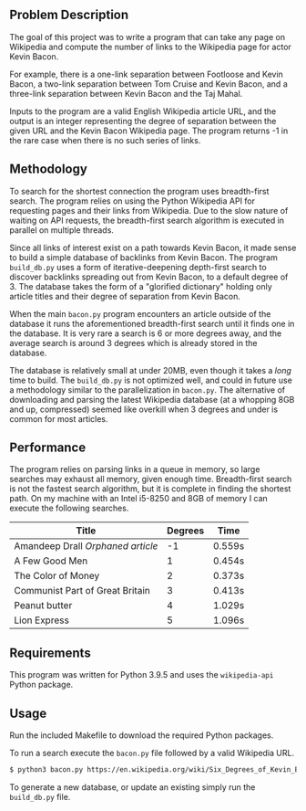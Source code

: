 ## Problem Description

The goal of this project was to write a program that can take any page on
Wikipedia and compute the number of links to the Wikipedia page for actor
Kevin Bacon.

For example, there is a one-link separation between Footloose and Kevin Bacon,
a two-link separation between Tom Cruise and Kevin Bacon, and a three-link
separation between Kevin Bacon and the Taj Mahal.

Inputs to the program are a valid English Wikipedia article URL, and the output
is an integer representing the degree of separation between the given URL and
the Kevin Bacon Wikipedia page. The program returns -1 in the rare case when
there is no such series of links.

## Methodology

To search for the shortest connection the program uses breadth-first search.
The program relies on using the Python Wikipedia API for requesting pages and
their links from Wikipedia. Due to the slow nature of waiting on API requests,
the breadth-first search algorithm is executed in parallel on multiple threads.

Since all links of interest exist on a path towards Kevin Bacon, it made
sense to build a simple database of backlinks from Kevin Bacon. The program
`build_db.py` uses a form of iterative-deepening depth-first search to discover
backlinks spreading out from Kevin Bacon, to a default degree of 3. The
database takes the form of a "glorified dictionary" holding only article titles
and their degree of separation from Kevin Bacon.

When the main `bacon.py` program encounters an article outside of the database
it runs the aforementioned breadth-first search until it finds one in the
database. It is very rare a search is 6 or more degrees away, and the average
search is around 3 degrees which is already stored in the database.

The database is relatively small at under 20MB, even though it takes a *long*
time to build. The `build_db.py` is not optimized well, and could in future
use a methodology similar to the parallelization in `bacon.py`. The alternative
of downloading and parsing the latest Wikipedia database
(at a whopping 8GB and up, compressed) seemed like overkill when 3 degrees and
under is common for most articles.

## Performance

The program relies on parsing links in a queue in memory, so large searches may
exhaust all memory, given enough time. Breadth-first search is not the fastest
search algorithm, but it is complete in finding the shortest path. On my machine
with an Intel i5-8250 and 8GB of memory I can execute the following searches.

|Title |Degrees| Time|
|---   |---    |---  |
|Amandeep Drall *Orphaned article* |-1|0.559s |
|A Few Good Men                    |1 |0.454s |
|The Color of Money                |2 |0.373s |
|Communist Part of Great Britain   |3 |0.413s |
|Peanut butter                     |4 |1.029s |
|Lion Express                      |5 |1.096s |

## Requirements

This program was written for Python 3.9.5 and uses the `wikipedia-api` Python package.

## Usage

Run the included Makefile to download the required Python packages.

To run a search execute the `bacon.py` file followed by a valid Wikipedia URL.

```bash
$ python3 bacon.py https://en.wikipedia.org/wiki/Six_Degrees_of_Kevin_Bacon
```

To generate a new database, or update an existing simply run the `build_db.py`
file.
